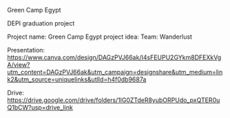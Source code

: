  Green Camp Egypt


DEPI graduation project

Project name: Green Camp Egypt
project idea: 
Team: Wanderlust

Presentation: 
https://www.canva.com/design/DAGzPVJ66ak/I4sFEUPU2GYkm8DFEXkVgA/view?utm_content=DAGzPVJ66ak&utm_campaign=designshare&utm_medium=link2&utm_source=uniquelinks&utlId=h4f0db9687a

Drive:
https://drive.google.com/drive/folders/1lG0ZTdeR8yubORPUdo_pxQTER0uQ1bCW?usp=drive_link
